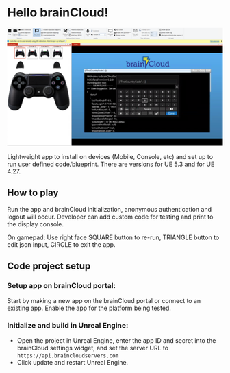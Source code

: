 # Hello brainCloud!

![UE4TestApp-GamePlay.png](Screenshots%2F%2FUE4TestApp-GamePlay.png)

Lightweight app to install on devices (Mobile, Console, etc) and set up to run user defined code/blueprint. There are versions for UE 5.3 and for UE 4.27.

## How to play
Run the app and brainCloud initialization, anonymous authentication and logout will occur. Developer can add custom code for testing and print to the display console.

On gamepad: Use right face SQUARE button to re-run, TRIANGLE button to edit json input, CIRCLE to exit the app.

## Code project setup

### Setup app on brainCloud portal:

Start by making a new app on the brainCloud portal or connect to an existing app. Enable the app for the platform being tested.

### Initialize and build in Unreal Engine:

- Open the project in Unreal Engine, enter the app ID and secret into the brainCloud settings widget, and set the server URL to `https://api.braincloudservers.com`
- Click update and restart Unreal Engine.

